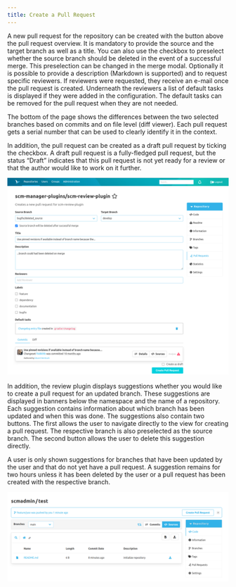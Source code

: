 ```yaml
---
title: Create a Pull Request
---
```

A new pull request for the repository can be created with the button above the pull request overview. It is mandatory to provide the source and the target branch as well as a title. You can also use the checkbox to preselect whether the source branch should be deleted in the event of a successful merge. This preselection can be changed in the merge modal. Optionally it is possible to provide a description (Markdown is supported) and to request specific reviewers.
If reviewers were requested, they receive an e-mail once the pull request is created. Underneath the reviewers a list of default tasks is displayed if they were added in the configuration. The default tasks can be removed for the pull request when they are not needed.

The bottom of the page shows the differences between the two selected branches based on commits and on file level (diff viewer). Each pull request gets a serial number that can be used to clearly identify it in the context.

In addition, the pull request can be created as a draft pull request by ticking the checkbox. A draft pull request is a fully-fledged pull request, but the status “Draft” indicates that this pull request is not yet ready for a review or that the author would like to work on it further.

![Create a new Pull Request](assets/createPR.png)

In addition, the review plugin displays suggestions whether you would like to create a pull request for an updated branch.
These suggestions are displayed in banners below the namespace and the name of a repository.
Each suggestion contains information about which branch has been updated and when this was done.
The suggestions also contain two buttons.
The first allows the user to navigate directly to the view for creating a pull request.
The respective branch is also preselected as the source branch.
The second button allows the user to delete this suggestion directly.

A user is only shown suggestions for branches that have been updated by the user and that do not yet have a pull request.
A suggestion remains for two hours unless it has been deleted by the user or a pull request has been created with the respective branch.

![Pull Request banner](assets/create-pr-suggestion.png)
